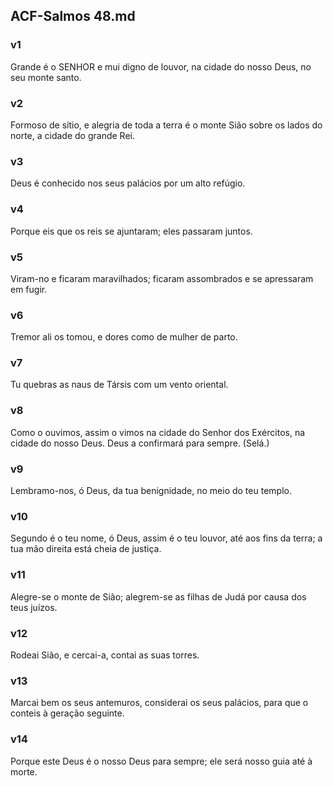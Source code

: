 ## ACF-Salmos 48.md
### v1
 Grande é o SENHOR e mui digno de louvor, na cidade do nosso Deus, no seu monte santo.
### v2
 Formoso de sítio, e alegria de toda a terra é o monte Sião sobre os lados do norte, a cidade do grande Rei.
### v3
 Deus é conhecido nos seus palácios por um alto refúgio.
### v4
 Porque eis que os reis se ajuntaram; eles passaram juntos.
### v5
 Viram-no e ficaram maravilhados; ficaram assombrados e se apressaram em fugir.
### v6
 Tremor ali os tomou, e dores como de mulher de parto.
### v7
 Tu quebras as naus de Társis com um vento oriental.
### v8
 Como o ouvimos, assim o vimos na cidade do Senhor dos Exércitos, na cidade do nosso Deus. Deus a confirmará para sempre. (Selá.)
### v9
 Lembramo-nos, ó Deus, da tua benignidade, no meio do teu templo.
### v10
 Segundo é o teu nome, ó Deus, assim é o teu louvor, até aos fins da terra; a tua mão direita está cheia de justiça.
### v11
 Alegre-se o monte de Sião; alegrem-se as filhas de Judá por causa dos teus juízos.
### v12
 Rodeai Sião, e cercai-a, contai as suas torres.
### v13
 Marcai bem os seus antemuros, considerai os seus palácios, para que o conteis à geração seguinte.
### v14
 Porque este Deus é o nosso Deus para sempre; ele será nosso guia até à morte.
